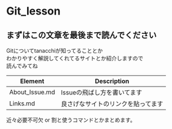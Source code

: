 # Git_lesson

## まずはこの文章を最後まで読んでください

Gitについてtanacchiが知ってることとか  
わかりやすく解説してくれてるサイトとか紹介しますので  
読んでみてね

Element | Description
--- | ---
About_Issue.md | Issueの飛ばし方を書いてます
Links.md | 良さげなサイトのリンクを貼ってます

近々必要不可欠 or 割と使うコマンドとかまとめます。
